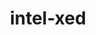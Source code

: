 ---
title: "intel-xed"
layout: cache
categories: [package, develop-2024-01-28]
meta: {"versions": ["2023.07.09"], "compilers": ["gcc@=11.4.0"], "oss": ["ubuntu20.04"], "platforms": ["linux"], "targets": ["x86_64_v3"], "stacks": ["e4s", "e4s-rocm-external", "root"], "num_specs": 1, "num_specs_by_stack": {"e4s-rocm-external": 1, "root": 1, "e4s": 1}}
spec_details: [{"hash": "6mfra6spxbyhowh2n6za2pvsuchdl7vh", "compiler": "gcc@=11.4.0", "versions": ["2023.07.09"], "os": "ubuntu20.04", "platform": "linux", "target": "x86_64_v3", "variants": ["build_system=generic", "~debug", "+pic"], "stacks": ["e4s-rocm-external", "root", "e4s"], "size": "-", "tarball": "https://binaries.spack.io/develop-2024-01-28/build_cache/linux-ubuntu20.04-x86_64_v3/gcc-11.4.0/intel-xed-2023.07.09/linux-ubuntu20.04-x86_64_v3-gcc-11.4.0-intel-xed-2023.07.09-6mfra6spxbyhowh2n6za2pvsuchdl7vh.spack"}]
---